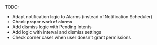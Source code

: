 TODO:
- Adapt notification logic to Alarms (instead of Notification Scheduler)
- Check proper work of alarms
- Add dismiss logic with Pending Intents
- Add logic with interval and dismiss settings
- Check corner cases when user doesn't grant permissions